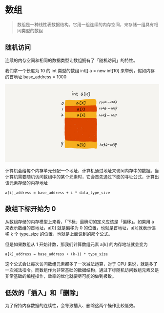 # 数组

> 数组是一种线性表数据结构。它用一组连续的内存空间，来存储一组具有相同类型的数组

## 随机访问

连续的内存空间和相同的数据类型让数组拥有了「随机访问」的特性。

我们拿一个长度为 10 的 int 类型的数组 int[] a = new int[10] 来举例，假如内存的首地址 base_address = 1000

![array](./array.png)

计算机会给每个内存单元分配一个地址，计算机通过地址来访问内存中的数据。当计算机需要随机访问数组中的某个元素时，它会首先通过下面的寻址公式，计算出该元素存储的内存地址

```
a[i]_address = base_address + i * data_type_size
```

## 数组下标开始为 0

从数组存储的内存模型上来看，「下标」最确切的定义应该是「偏移」。如果用 a 来表示数组的首地址，a[0] 就是偏移为 0 的位置，也就是首地址，a[k]就表示偏移 k 个 type_size 的位置，也就是上面说到的那个公式。

但是如果数组从 1 开始计数，那我们计算数组元素 a[k] 的内存地址就会变为

```
a[k]_address = base_address + (k-1) * type_size
```

这个公式会让每次访问数组元素都多了一次减法运算，对于 CPU 来说，就是多了一次减法指令。而数组作为非常基础的数据结构，通过下标随机访问数组元素又是非常基础的编程操作，效率的优化就要尽可能的做到极致。

## 低效的「插入」和「删除」

为了保持内存数据的连续性，会导致插入、删除这两个操作比较低效。
